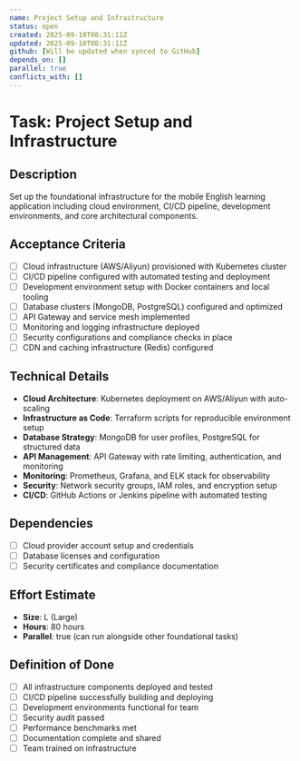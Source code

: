 ```yaml
---
name: Project Setup and Infrastructure
status: open
created: 2025-09-10T08:31:11Z
updated: 2025-09-10T08:31:11Z
github: [Will be updated when synced to GitHub]
depends_on: []
parallel: true
conflicts_with: []
---
```


# Task: Project Setup and Infrastructure

## Description
Set up the foundational infrastructure for the mobile English learning application including cloud environment, CI/CD pipeline, development environments, and core architectural components.

## Acceptance Criteria
- [ ] Cloud infrastructure (AWS/Aliyun) provisioned with Kubernetes cluster
- [ ] CI/CD pipeline configured with automated testing and deployment
- [ ] Development environment setup with Docker containers and local tooling
- [ ] Database clusters (MongoDB, PostgreSQL) configured and optimized
- [ ] API Gateway and service mesh implemented
- [ ] Monitoring and logging infrastructure deployed
- [ ] Security configurations and compliance checks in place
- [ ] CDN and caching infrastructure (Redis) configured

## Technical Details
- **Cloud Architecture**: Kubernetes deployment on AWS/Aliyun with auto-scaling
- **Infrastructure as Code**: Terraform scripts for reproducible environment setup
- **Database Strategy**: MongoDB for user profiles, PostgreSQL for structured data
- **API Management**: API Gateway with rate limiting, authentication, and monitoring
- **Monitoring**: Prometheus, Grafana, and ELK stack for observability
- **Security**: Network security groups, IAM roles, and encryption setup
- **CI/CD**: GitHub Actions or Jenkins pipeline with automated testing

## Dependencies
- [ ] Cloud provider account setup and credentials
- [ ] Database licenses and configuration
- [ ] Security certificates and compliance documentation

## Effort Estimate
- **Size**: L (Large)
- **Hours**: 80 hours
- **Parallel**: true (can run alongside other foundational tasks)

## Definition of Done
- [ ] All infrastructure components deployed and tested
- [ ] CI/CD pipeline successfully building and deploying
- [ ] Development environments functional for team
- [ ] Security audit passed
- [ ] Performance benchmarks met
- [ ] Documentation complete and shared
- [ ] Team trained on infrastructure